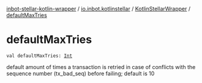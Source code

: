 [inbot-stellar-kotlin-wrapper](../../index.md) / [io.inbot.kotlinstellar](../index.md) / [KotlinStellarWrapper](index.md) / [defaultMaxTries](./default-max-tries.md)

# defaultMaxTries

`val defaultMaxTries: `[`Int`](https://kotlinlang.org/api/latest/jvm/stdlib/kotlin/-int/index.html)

default amount of times a transaction is retried in case of conflicts with the sequence number (tx_bad_seq) before failing; default is 10

